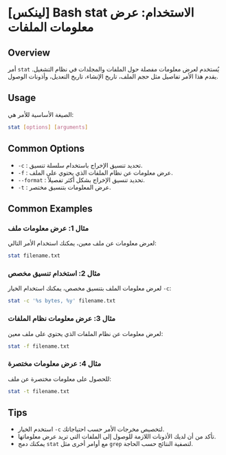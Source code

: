 # [لينكس] Bash stat الاستخدام: عرض معلومات الملفات

## Overview
أمر `stat` يُستخدم لعرض معلومات مفصلة حول الملفات والمجلدات في نظام التشغيل. يقدم هذا الأمر تفاصيل مثل حجم الملف، تاريخ الإنشاء، تاريخ التعديل، وأذونات الوصول.

## Usage
الصيغة الأساسية للأمر هي:
```bash
stat [options] [arguments]
```

## Common Options
- `-c` : تحديد تنسيق الإخراج باستخدام سلسلة تنسيق.
- `-f` : عرض معلومات عن نظام الملفات الذي يحتوي على الملف.
- `--format` : تحديد تنسيق الإخراج بشكل أكثر تفصيلاً.
- `-t` : عرض المعلومات بتنسيق مختصر.

## Common Examples
### مثال 1: عرض معلومات ملف
لعرض معلومات عن ملف معين، يمكنك استخدام الأمر التالي:
```bash
stat filename.txt
```

### مثال 2: استخدام تنسيق مخصص
لعرض معلومات الملف بتنسيق مخصص، يمكنك استخدام الخيار `-c`:
```bash
stat -c '%s bytes, %y' filename.txt
```

### مثال 3: عرض معلومات نظام الملفات
لعرض معلومات عن نظام الملفات الذي يحتوي على ملف معين:
```bash
stat -f filename.txt
```

### مثال 4: عرض معلومات مختصرة
للحصول على معلومات مختصرة عن ملف:
```bash
stat -t filename.txt
```

## Tips
- استخدم الخيار `-c` لتخصيص مخرجات الأمر حسب احتياجاتك.
- تأكد من أن لديك الأذونات اللازمة للوصول إلى الملفات التي تريد عرض معلوماتها.
- يمكنك دمج `stat` مع أوامر أخرى مثل `grep` لتصفية النتائج حسب الحاجة.